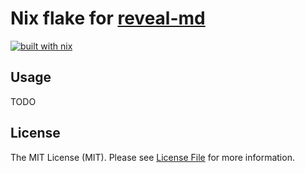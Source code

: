 # Nix flake for [reveal-md](https://github.com/webpro/reveal-md)

[![built with nix](https://img.shields.io/badge/builtwith-nix-7d81f7?style=flat-square)](https://builtwithnix.org)


## Usage

TODO


## License

The MIT License (MIT). Please see [License File](LICENSE) for more information.
